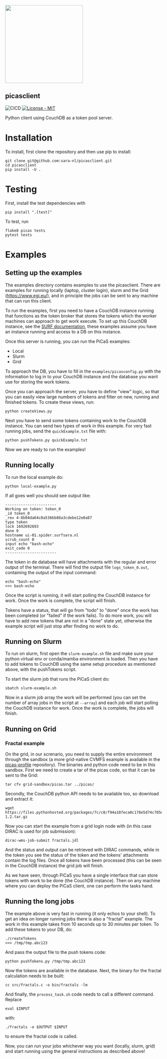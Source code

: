 <img src="logo.png" width="250">

picasclient
-----------

![CICD](https://github.com/sara-nl/picasclient/actions/workflows/python-app.yml/badge.svg) [![License - MIT](https://img.shields.io/github/license/sara-nl/picasclient)](https://github.com/sara-nl/picasclient/blob/main/LICENSE)

Python client using CouchDB as a token pool server.

Installation
============

To install, first clone the repository and then use pip to install:
```
git clone git@github.com:sara-nl/picasclient.git
cd picasclient
pip install -U .
```

Testing
=======

First, install the test dependencies with 
```
pip install ".[test]"
```
To test, run
```
flake8 picas tests
pytest tests
```

Examples
========

## Setting up the examples

The examples directory contains examples to use the picasclient. There are examples for running locally (laptop, cluster login), slurm and the Grid (https://www.egi.eu/), and in principle the jobs can be sent to any machine that can run this client.

To run the examples, first you need to have a CouchDB instance running that functions as the token broker that stores the tokens which the worker machines can approach to get work execute. To set up this CouchDB instance, see the [SURF documentation](https://doc.grid.surfsara.nl/en/latest/Pages/Practices/picas/picas_overview.html#picas-server-1), these examples assume you have an instance running and access to a DB on this instance.

Once this server is running, you can run the PiCaS examples:
 - Local
 - Slurm
 - Grid

To approach the DB, you have to fill in the `examples/picasconfig.py` with the information to log in to your CouchDB instance and the database you want use for storing the work tokens.

Once you can approach the server, you have to define "view" logic, so that you can easily view large numbers of tokens and filter on new, running and finished tokens. To create these views, run:

```
python createViews.py
```

Next you have to send some tokens containing work to the CouchDB instance. You can send two types of work in this example. For very fast running jobs, send the `quickExample.txt` file with:

```
python pushTokens.py quickExample.txt
```

Now we are ready to run the examples!

## Running locally

To run the local example do:

```
python local-example.py
```

If all goes well you should see output like:

```
-----------------------
Working on token: token_0
_id token_0
_rev 4-8b04da64c0a536bb88a3cdebe12e0a87
type token
lock 1692692693
done 0
hostname ui-01.spider.surfsara.nl
scrub_count 0
input echo "bash-echo"
exit_code 0
-----------------------
```

The token in de database will have attachments with the regular and error output of the terminal. There will find the output file `logs_token_0.out`, containing the output of the input command:

```
echo "bash-echo"
>>> bash-echo
```

Once the script is running, it will start polling the CouchDB instance for work. Once the work is complete, the script will finish.

Tokens have a status, that will go from "todo" to "done" once the work has been completed (or "failed" if the work fails). To do more work, you will have to add new tokens that are not in a "done" state yet, otherwise the example script will just stop after finding no work to do.

## Running on Slurm

To run on slurm, first open the `slurm-example.sh` file and make sure your python virtual env or conda/mamba environment is loaded.
Then you have to add tokens to CouchDB using the same setup procedure as mentioned above, with the pushTokens script.

To start the slurm job that runs the PiCaS client do:

```
sbatch slurm-example.sh
```

Now in a slurm job array the work will be performed (you can set the number of array jobs in the script at `--array`) and each job will start polling the CouchDB instance for work. Once the work is complete, the jobs will finish.

## Running on Grid

### Fractal example

On the grid, in our screnario, you need to supply the entire environment through the sandbox (a more grid-native CVMFS example is available in the [picas-profile](https://github.com/sara-nl/picas-profile) repository). The binaries and python code need to be in this sandbox.
First we need to create a tar of the picas code, so that it can be sent to the Grid:

```
tar cfv grid-sandbox/picas.tar ../picas/
```

Secondly, the CouchDB python API needs to be available too, so download and extract it:

```
wget https://files.pythonhosted.org/packages/7c/c8/f94a107eca0c178e5d74c705dad1a5205c0f580840bd1b155cd8a258cb7c/CouchDB-1.2.tar.gz
```

Now you can start the example from a grid login node with (in this case DIRAC is used for job submission):

```
dirac-wms-job-submit fractals.jdl
```

And the status and output can be retrieved with DIRAC commands, while in the token you see the status of the token and the tokens' attachments contain the log files. Once all tokens have been processed (this can be seen in the CouchDB instance) the grid job will finish.

As we have seen, through PiCaS you have a single interface that can store tokens with work to be done (the CouchDB instance). Then on any machine where you can deploy the PiCaS client, one can perform the tasks hand.


## Running the long jobs

The example above is very fast in running (it only echos to your shell). To get an idea on longer running jobs there is also a "fractal" example. The work in this example takes from 10 seconds up to 30 minutes per token. To add these tokens to your DB, do:

```
./createTokens
>>> /tmp/tmp.abc123
```

And pass the output file to the push tokens code:

```
python pushTokens.py /tmp/tmp.abc123
```

Now the tokens are available in the database. Next, the binary for the fractal calculation needs to be built:

```
cc src/fractals.c -o bin/fractals -lm
```

And finally, the `process_task.sh` code needs to call a different command. Replace

```
eval $INPUT
```

with:

```
./fractals -o $OUTPUT $INPUT
```

to ensure the fractal code is called.

Now, you can run your jobs whichever way you want (locally, slurm, grid) and start running using the general instructions as described above!


